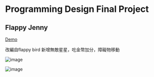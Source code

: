 # Programming Design Final Project
## Flappy Jenny

[Demo](https://www.youtube.com/watch?v=Jaauu5ghbl0)

改編自flappy bird 新增無敵星星，吃金幣加分，障礙物移動

![image](https://github.com/Vincent0426/cplusplusproj/blob/main/img/Screen%20Shot%202021-04-07%20at%206.49.19%20PM.png)

![image](https://github.com/Vincent0426/cplusplusproj/blob/main/img/Screen%20Shot%202021-04-07%20at%206.49.23%20PM.png)
